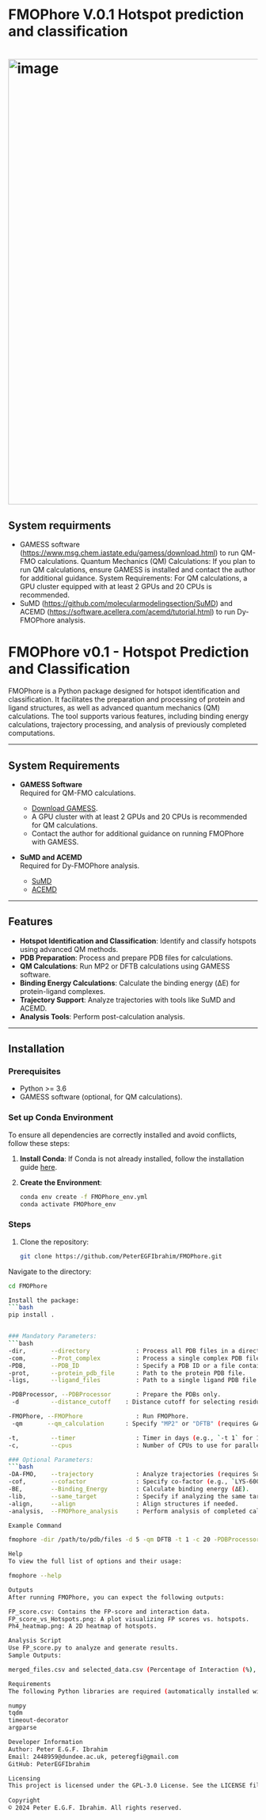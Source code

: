 # FMOPhore V.0.1 Hotspot prediction and classification

# <img width="900" alt="image" align="center" src="https://github.com/user-attachments/assets/4a3fbc8c-fd40-4b96-a621-dd14d669c0a3">

##   System requirments
- GAMESS software (https://www.msg.chem.iastate.edu/gamess/download.html) to run QM-FMO calculations.
	Quantum Mechanics (QM) Calculations: If you plan to run QM calculations, ensure GAMESS is installed and contact the author for additional guidance.
	System Requirements: For QM calculations, a GPU cluster equipped with at least 2 GPUs and 20 CPUs is recommended.
- SuMD (https://github.com/molecularmodelingsection/SuMD) and ACEMD (https://software.acellera.com/acemd/tutorial.html) to run Dy-FMOPhore analysis.

# FMOPhore v0.1 - Hotspot Prediction and Classification

FMOPhore is a Python package designed for hotspot identification and classification. It facilitates the preparation and processing of protein and ligand structures, as well as advanced quantum mechanics (QM) calculations. The tool supports various features, including binding energy calculations, trajectory processing, and analysis of previously completed computations.

---

## System Requirements

- **GAMESS Software**  
  Required for QM-FMO calculations.  
  - [Download GAMESS](https://www.msg.chem.iastate.edu/gamess/download.html).  
  - A GPU cluster with at least 2 GPUs and 20 CPUs is recommended for QM calculations.  
  - Contact the author for additional guidance on running FMOPhore with GAMESS.

- **SuMD and ACEMD**  
  Required for Dy-FMOPhore analysis.  
  - [SuMD](https://github.com/molecularmodelingsection/SuMD)  
  - [ACEMD](https://software.acellera.com/acemd/tutorial.html)

---

## Features

- **Hotspot Identification and Classification**: Identify and classify hotspots using advanced QM methods.
- **PDB Preparation**: Process and prepare PDB files for calculations.
- **QM Calculations**: Run MP2 or DFTB calculations using GAMESS software.
- **Binding Energy Calculations**: Calculate the binding energy (ΔE) for protein-ligand complexes.
- **Trajectory Support**: Analyze trajectories with tools like SuMD and ACEMD.
- **Analysis Tools**: Perform post-calculation analysis.

---

## Installation

### Prerequisites

- Python >= 3.6
- GAMESS software (optional, for QM calculations).

### Set up Conda Environment

To ensure all dependencies are correctly installed and avoid conflicts, follow these steps:

1. **Install Conda**: If Conda is not already installed, follow the installation guide [here](https://docs.conda.io/en/latest/miniconda.html).

2. **Create the Environment**:
   ```bash
   conda env create -f FMOPhore_env.yml
   conda activate FMOPhore_env


### Steps

1. Clone the repository:
   ```bash
   git clone https://github.com/PeterEGFIbrahim/FMOPhore.git

Navigate to the directory:
   ```bash
cd FMOPhore

Install the package:
   ```bash
pip install .


### Mandatory Parameters:
   ```bash
-dir,       --directory             : Process all PDB files in a directory.
-com,       --Prot_complex          : Process a single complex PDB file.
-PDB,       --PDB_ID                : Specify a PDB ID or a file containing multiple PDB IDs.
-prot,      --protein_pdb_file      : Path to the protein PDB file.
-ligs,      --ligand_files          : Path to a single ligand PDB file or a directory of ligand PDB files.

-PDBProcessor, --PDBProcessor       : Prepare the PDBs only.
    -d         --distance_cutoff    : Distance cutoff for selecting residues (or "no_cutoff" for the whole protein).

-FMOPhore, --FMOPhore               : Run FMOPhore.
    -qm       --qm_calculation      : Specify "MP2" or "DFTB" (requires GAMESS software).

-t,         --timer                 : Timer in days (e.g., `-t 1` for 1 day).
-c,         --cpus                  : Number of CPUs to use for parallelization.

### Optional Parameters:
   ```bash
-DA-FMO,    --trajectory            : Analyze trajectories (requires SuMD and ACEMD).
-cof,       --cofactor              : Specify co-factor (e.g., `LYS-600`).
-BE,        --Binding_Energy        : Calculate binding energy (ΔE).
-lib,       --same_target           : Specify if analyzing the same target with different ligands.
-align,     --align                 : Align structures if needed.
-analysis,  --FMOPhore_analysis     : Perform analysis of completed calculations.

Example Command

fmophore -dir /path/to/pdb/files -d 5 -qm DFTB -t 1 -c 20 -PDBProcessor -FMOPhore -lib -align

Help
To view the full list of options and their usage:

fmophore --help

Outputs
After running FMOPhore, you can expect the following outputs:

FP_score.csv: Contains the FP-score and interaction data.
FP_score_vs_Hotspots.png: A plot visualizing FP scores vs. hotspots.
Ph4_heatmap.png: A 2D heatmap of hotspots.

Analysis Script
Use FP_score.py to analyze and generate results.
Sample Outputs:

merged_files.csv and selected_data.csv (Percentage of Interaction (%), Lowest Energy per residue).

Requirements
The following Python libraries are required (automatically installed with the package):

numpy
tqdm
timeout-decorator
argparse

Developer Information
Author: Peter E.G.F. Ibrahim
Email: 2448959@dundee.ac.uk, peteregfi@gmail.com
GitHub: PeterEGFIbrahim

Licensing
This project is licensed under the GPL-3.0 License. See the LICENSE file for details.
    
Copyright
© 2024 Peter E.G.F. Ibrahim. All rights reserved.
